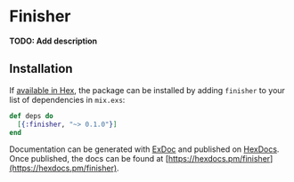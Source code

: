 # Finisher

**TODO: Add description**

## Installation

If [available in Hex](https://hex.pm/docs/publish), the package can be installed
by adding `finisher` to your list of dependencies in `mix.exs`:

```elixir
def deps do
  [{:finisher, "~> 0.1.0"}]
end
```

Documentation can be generated with [ExDoc](https://github.com/elixir-lang/ex_doc)
and published on [HexDocs](https://hexdocs.pm). Once published, the docs can
be found at [https://hexdocs.pm/finisher](https://hexdocs.pm/finisher).

